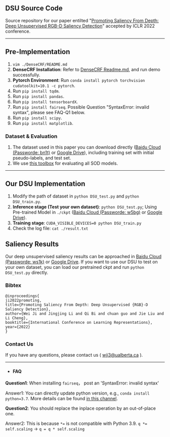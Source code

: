 ## DSU Source Code

Source repository for our paper entilted "[Promoting Saliency From Depth: Deep Unsupervised RGB-D Saliency Detection](https://openreview.net/pdf?id=BZnnMbt0pW)" accepted by ICLR 2022 conference.

------



## Pre-Implementation

1. ```vim ./DenseCRF/README.md ```
2. **DenseCRF Installation**: Refer to [DenseCRF Readme.md](https://github.com/jiwei0921/DSU/blob/main/DenseCRF/README.md), and run demo successfully.
3. **Pytorch Environment**: Run ```conda install pytorch torchvision cudatoolkit=10.1 -c pytorch```.
4. Run ```pip install tqdm```.
5. Run ```pip install pandas```.
6. Run ```pip install tensorboardX```.
7. Run ```pip install fairseq```. Possible Question "SyntaxError: invalid syntax", please see FAQ-Q1 below.
8. Run ```pip install scipy```.
9. Run ```pip install matplotlib```.


### Dataset & Evaluation
1. The dataset used in this paper you can download directly ([Baidu Cloud (Passworde: bn1t)](https://pan.baidu.com/s/1WBi3-YlL8-d0kz-k2CudTA) or [Google Drive](https://drive.google.com/file/d/1oXyLs_Pki9qcGx4HnAtDh1FNbyhG4D-X/view?usp=sharing)), including training set with initial pseudo-labels, and test set. 
2. We use [this toolbox](https://github.com/jiwei0921/Saliency-Evaluation-Toolbox) for evaluating all SOD models.


------


## Our DSU Implementation

1. Modify the path of dataset in ```python DSU_test.py``` and ```python DSU_train.py```.
2. **Inference stage (Test your own dataset)**: ```python DSU_test.py```; Using Pre-trained Model in ```./ckpt``` ([Baidu Cloud (Passworde: w5bg)](https://pan.baidu.com/s/1I8B-APvrGVuEI9xePzIpkQ) or [Google Drive](https://drive.google.com/file/d/1KchAFhUzgTF3aX8wFEbMiTbKH_BtKlcN/view?usp=sharing)).  
3. **Training stage**: ```CUDA_VISIBLE_DEVICES=0 python DSU_train.py```                             
4. Check the log file: ```cat ./result.txt```


## Saliency Results

Our deep unsupervised saliency results can be approached in [Baidu Cloud (Passworde: ws1k)](https://pan.baidu.com/s/14b1FwcCHqXF2dpgn08_x9g) or [Google Drive](https://drive.google.com/file/d/1kjtd8_7UC7IqtgcOFT41yOJt4NhoVcBh/view?usp=sharing).
If you want to use our DSU to test on your own dataset, you can load our pretrained ckpt and run ```python DSU_test.py``` directly.



### Bibtex
```
@inproceedings{
ji2022promoting,
title={Promoting Saliency From Depth: Deep Unsupervised {RGB}-D Saliency Detection},
author={Wei Ji and Jingjing Li and Qi Bi and chuan guo and Jie Liu and Li Cheng},
booktitle={International Conference on Learning Representations},
year={2022}
}
```

### Contact Us
If you have any questions, please contact us ( wji3@ualberta.ca ).


---
+ #### FAQ

**Question1**: When installing ```fairseq```， post an 'SyntaxError: invalid syntax' 

Answer1: You can directly update python version, e.g., ```conda install python=3.7```. More details can be found [in this channel](https://github.com/pytorch/fairseq/issues/55).

**Question2**: You should replace the inplace operation by an out-of-place one. 

Answer2: This is because `*=` is not compatible with Python 3.9. `q *= self.scaling` -> `q = q * self.scaling`

